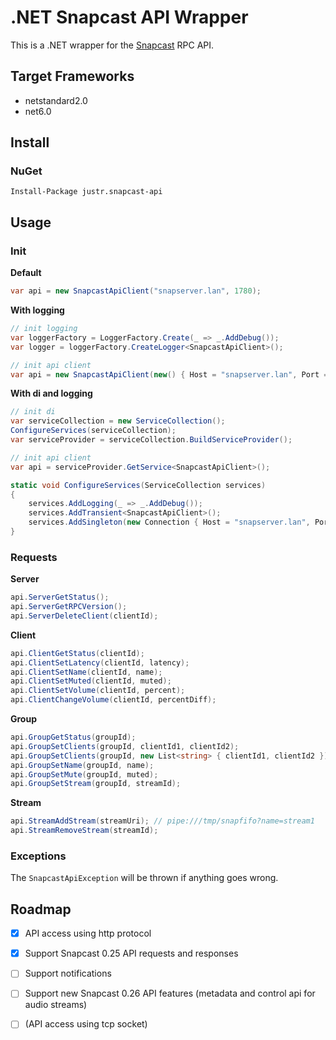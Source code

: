 

# .NET Snapcast API Wrapper

This is a .NET wrapper for the [Snapcast](https://github.com/badaix/snapcast) RPC API.

## Target Frameworks

 - netstandard2.0
 - net6.0

## Install

### NuGet
```
Install-Package justr.snapcast-api
```

## Usage

### Init

__Default__
```csharp
var api = new SnapcastApiClient("snapserver.lan", 1780);
```

__With logging__
```csharp
// init logging
var loggerFactory = LoggerFactory.Create(_ => _.AddDebug());
var logger = loggerFactory.CreateLogger<SnapcastApiClient>();

// init api client
var api = new SnapcastApiClient(new() { Host = "snapserver.lan", Port = 1780 }, logger);
```

__With di and logging__
```csharp
// init di
var serviceCollection = new ServiceCollection();
ConfigureServices(serviceCollection);
var serviceProvider = serviceCollection.BuildServiceProvider();

// init api client
var api = serviceProvider.GetService<SnapcastApiClient>();

static void ConfigureServices(ServiceCollection services)
{
    services.AddLogging(_ => _.AddDebug());
    services.AddTransient<SnapcastApiClient>();
    services.AddSingleton(new Connection { Host = "snapserver.lan", Port = 1780 });
}
```
### Requests
__Server__
```csharp
api.ServerGetStatus();
api.ServerGetRPCVersion();
api.ServerDeleteClient(clientId);
```
__Client__
```csharp
api.ClientGetStatus(clientId);
api.ClientSetLatency(clientId, latency);
api.ClientSetName(clientId, name);
api.ClientSetMuted(clientId, muted);
api.ClientSetVolume(clientId, percent);
api.ClientChangeVolume(clientId, percentDiff);
```

__Group__
```csharp
api.GroupGetStatus(groupId);
api.GroupSetClients(groupId, clientId1, clientId2);
api.GroupSetClients(groupId, new List<string> { clientId1, clientId2 });
api.GroupSetName(groupId, name);
api.GroupSetMute(groupId, muted);
api.GroupSetStream(groupId, streamId);
```

__Stream__
```csharp
api.StreamAddStream(streamUri); // pipe:///tmp/snapfifo?name=stream1
api.StreamRemoveStream(streamId);
```

### Exceptions

 The `SnapcastApiException` will be thrown if anything goes wrong.
 
## Roadmap

 - [x] API access using http protocol 
 - [x] Support Snapcast 0.25 API requests and responses
 - [ ] Support notifications
 - [ ] Support new Snapcast 0.26 API features (metadata and control api for audio streams)  
 - [ ] (API access using tcp socket)

